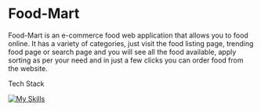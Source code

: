 # Food-Mart
Food-Mart is an e-commerce food web application that allows you to food online. It has a variety of categories, just visit the food listing page, trending food page or search page and you will see all the food available, apply sorting as per your need and in just a few clicks you can order food from the website.

Tech Stack 

[![My Skills](https://skillicons.dev/icons?i=js,html,css,bootstrap)](https://skillicons.dev)
